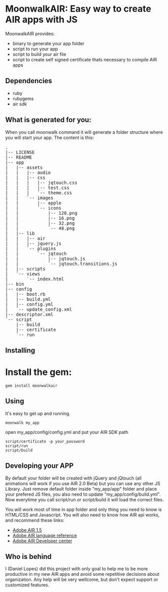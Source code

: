 # MoonwalkAIR: Easy way to create AIR apps with JS

MoonwalkAIR provides:

 * binary to generate your app folder
 * script to run your app
 * script to build your air file
 * script to create self signed certificate thats necessary to compile AIR apps

## Dependencies

  * ruby
  * rubygems
  * air sdk

## What is generated for you:

When you call moonwalk command it will generate a folder structure where you will start your app. The content is this:

<pre>
.
|-- LICENSE
|-- README
|-- app
|   |-- assets
|   |   |-- audio
|   |   |-- css
|   |   |   |-- jqtouch.css
|   |   |   |-- test.css
|   |   |   `-- theme.css
|   |   `-- images
|   |       |-- apple
|   |       `-- icons
|   |           |-- 128.png
|   |           |-- 16.png
|   |           |-- 32.png
|   |           `-- 48.png
|   |-- lib
|   |   |-- air
|   |   |-- jquery.js
|   |   `-- plugins
|   |       `-- jqtouch
|   |           |-- jqtouch.js
|   |           `-- jqtouch.transitions.js
|   |-- scripts
|   `-- views
|       `-- index.html
|-- bin
|-- config
|   |-- boot.rb
|   |-- build.yml
|   |-- config.yml
|   `-- update_config.xml
|-- descriptor.xml
`-- script
    |-- build
    |-- certificate
    `-- run
</pre>

## Installing

# Install the gem:
    gem install moonwalkair

## Using

It's easy to get up and running.

    moonwalk my_app

open my_app/config/config.yml and put your AIR SDK path

    script/certificate -p your_password
    script/run
    script/build

## Developing your APP

By default your folder will be created with jQuery and jQtouch (all animations will work if you use AIR 2.0 Beta) but you can use any other JS Library.
Just remove default folder inside "my_app/app" folder and place your prefered JS files, you also need to update "my_app/config/build.yml".
Now everytime you call script/run or script/build it will load the correct files.

You will work most of time in app folder and only thing you need to know is HTML/CSS and Javascript.
You will also need to know how AIR api works, and recommend these links:

 * [Adobe AIR 1.5](http://help.adobe.com/en_US/AIR/1.5/devappshtml/index.html)
 * [Adobe AIR language reference](http://help.adobe.com/en_US/AIR/1.5/jslr/)
 * [Adobe AIR Developer center](http://www.adobe.com/devnet/air/ajax/quickstart/)

## Who is behind

I (Daniel Lopes) did this project with only goal to help me to be more productive in my new AIR apps and avoid some repetitive decisions about organization.
Any help will be very wellcome, but don't expect support or customized features.